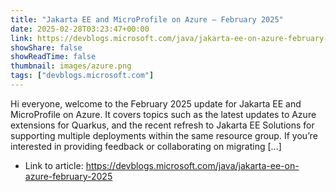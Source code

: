 ```yaml
---
title: "Jakarta EE and MicroProfile on Azure – February 2025"
date: 2025-02-28T03:23:47+00:00
link: https://devblogs.microsoft.com/java/jakarta-ee-on-azure-february-2025
showShare: false
showReadTime: false
thumbnail: images/azure.png
tags: ["devblogs.microsoft.com"]
---
```

Hi everyone, welcome to the February 2025 update for Jakarta EE and MicroProfile on Azure. It covers topics such as the latest updates to Azure extensions for Quarkus, and the recent refresh to Jakarta EE Solutions for supporting multiple deployments within the same resource group. If you’re interested in providing feedback or collaborating on migrating […]

- Link to article: https://devblogs.microsoft.com/java/jakarta-ee-on-azure-february-2025